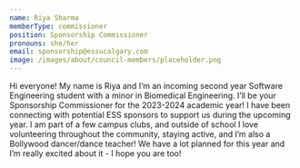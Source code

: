 ```yaml
---
name: Riya Sharma
memberType: commissioner
position: Sponsorship Commissioner
pronouns: she/her
email: sponsorship@essucalgary.com
image: /images/about/council-members/placeholder.png
---
```


Hi everyone! My name is Riya and I’m an incoming second year Software Engineering student with a minor in Biomedical Engineering. I’ll be your Sponsorship Commissioner for the 2023-2024 academic year! I have been connecting with potential ESS sponsors to support us during the upcoming year. I am part of a few campus clubs, and outside of school I love volunteering throughout the community, staying active, and I’m also a Bollywood dancer/dance teacher! We have a lot planned for this year and I’m really excited about it - I hope you are too!
